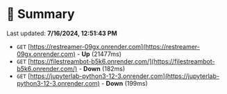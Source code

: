 # 📖 Summary
Last updated: **7/16/2024, 12:51:43 PM**

- `GET` [https://restreamer-09gx.onrender.com](https://restreamer-09gx.onrender.com) - **Up** (21477ms)
- `GET` [https://filestreambot-b5k6.onrender.com/](https://filestreambot-b5k6.onrender.com/) - **Down** (182ms)
- `GET` [https://jupyterlab-python3-12-3.onrender.com](https://jupyterlab-python3-12-3.onrender.com) - **Down** (199ms)
